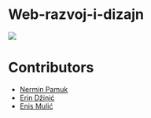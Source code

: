 # Web-razvoj-i-dizajn

[<img src="https://discordapp.com/api/guilds/440055845552914433/widget.png" align="center">](https://discord.gg/MFzeztS)


# Contributors

* [Nermin Pamuk](https://github.com/webork) 
* [Erin Džinić](https://github.com/ErinDzinic)
* [Enis Mulić](https://github.com/PancakeAlchemist)  
